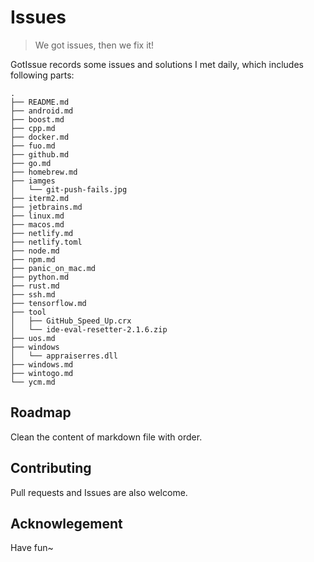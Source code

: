 # Issues

> We got issues, then we fix it!

GotIssue records some issues and solutions I met daily, which includes following parts:

```Shell
.
├── README.md
├── android.md
├── boost.md
├── cpp.md
├── docker.md
├── fuo.md
├── github.md
├── go.md
├── homebrew.md
├── iamges
│   └── git-push-fails.jpg
├── iterm2.md
├── jetbrains.md
├── linux.md
├── macos.md
├── netlify.md
├── netlify.toml
├── node.md
├── npm.md
├── panic_on_mac.md
├── python.md
├── rust.md
├── ssh.md
├── tensorflow.md
├── tool
│   ├── GitHub_Speed_Up.crx
│   └── ide-eval-resetter-2.1.6.zip
├── uos.md
├── windows
│   └── appraiserres.dll
├── windows.md
├── wintogo.md
└── ycm.md
```

## Roadmap

Clean the content of markdown file with order.

## Contributing

Pull requests and Issues are also welcome.

## Acknowlegement

Have fun~
